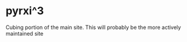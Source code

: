 # pyrxi^3

Cubing portion of the main site. This will probably be the more actively maintained site
